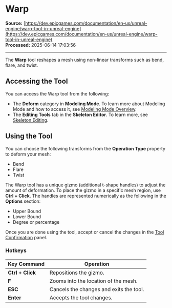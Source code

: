 # Warp

**Source:** [https://dev.epicgames.com/documentation/en-us/unreal-engine/warp-tool-in-unreal-engine](https://dev.epicgames.com/documentation/en-us/unreal-engine/warp-tool-in-unreal-engine)  
**Processed:** 2025-06-14 17:03:56

---

The **Warp** tool reshapes a mesh using non-linear transforms such as bend, flare, and twist.

## Accessing the Tool

You can access the Warp tool from the following:

-   The **Deform** category in **Modeling Mode**. To learn more about Modeling Mode and how to access it, see [Modeling Mode Overview](/documentation/en-us/unreal-engine/modeling-mode-in-unreal-engine).
-   The **Editing Tools** tab in the **Skeleton Editor**. To learn more, see [Skeleton Editing](/documentation/en-us/unreal-engine/skeleton-editing-in-unreal-engine).

## Using the Tool

You can choose the following transforms from the **Operation Type** property to deform your mesh:

-   Bend
-   Flare
-   Twist

The Warp tool has a unique gizmo (additional t-shape handles) to adjust the amount of deformation. To place the gizmo in a specific mesh region, use **Ctrl + Click**. The handles are represented numerically as the following in the **Options** section:

-   Upper Bound
-   Lower Bound
-   Degree or percentage

Once you are done using the tool, accept or cancel the changes in the [Tool Confirmation](/documentation/en-us/unreal-engine/modeling-mode-in-unreal-engine#tools,undohistory,andacceptingchanges) panel.

### Hotkeys

| **Key Command** | **Operation** |
| --- | --- |
| **Ctrl + Click** | Repositions the gizmo. |
| **F** | Zooms into the location of the mesh. |
| **ESC** | Cancels the changes and exits the tool. |
| **Enter** | Accepts the tool changes. |